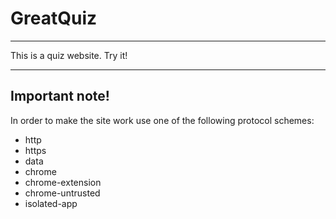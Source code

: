 # GreatQuiz
***
This is a quiz website. Try it!
***
## Important note!
In order to make the site work use one of the following protocol schemes:
* http
* https
* data
* chrome
* chrome-extension
* chrome-untrusted
* isolated-app
